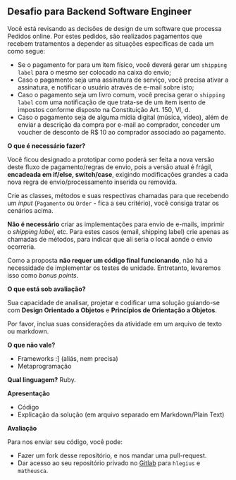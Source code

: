## Desafio para Backend Software Engineer 

Você está revisando as decisões de design de um software que processa Pedidos online. Por estes pedidos, são realizados pagamentos que recebem tratamentos a depender as situações específicas de cada um como segue:

  - Se o pagamento for para um item físico, você deverá gerar um `shipping label` para o mesmo ser colocado na caixa do envio;
  - Caso o pagamento seja uma assinatura de serviço, você precisa ativar a assinatura, e notificar o usuário através de e-mail sobre isto;
  - Caso o pagamento seja um livro comum, você precisa gerar o `shipping label` com uma notificação de que trata-se de um item isento de impostos conforme disposto na Constituição Art. 150, VI, d.
  - Caso o pagamento seja de alguma mídia digital (música, vídeo), além de enviar a descrição da compra por e-mail ao comprador, conceder um voucher de desconto de R$ 10 ao comprador associado ao pagamento.

__O que é necessário fazer?__

Você ficou designado a prototipar como poderá ser feita a nova versão deste fluxo de pagamento/regras de envio, pois a versão atual é frágil, **encadeada em if/else, switch/case**, exigindo modificações grandes a cada nova regra de envio/processamento inserida ou removida.

Crie as classes, métodos e suas respectivas chamadas para que recebendo um _input_ (`Pagamento` ou `Order` - fica a seu critério), você consiga tratar os cenários acima.

**Não é necessário** criar as implementações para envio de e-mails, imprimir o _shipping label_, etc. Para estes casos (email, shipping label) crie apenas as chamadas de métodos, para indicar que ali seria o local aonde o envio ocorreria.

Como a proposta **não requer um código final funcionando**, não há a necessidade de implementar os testes de unidade. Entretanto, levaremos isso como _bonus points_.

__O que está sob avaliação?__

Sua capacidade de analisar, projetar e codificar uma solução guiando-se com **Design Orientado a Objetos** e **Princípios de Orientação a Objetos**.

Por favor, inclua suas considerações da atividade em um arquivo de texto ou markdown.

__O que não vale?__
 - Frameworks :] (aliás, nem precisa)
 - Metaprogramação
 
__Qual linguagem?__
Ruby.

__Apresentação__
  - Código
  - Explicação da solução (em arquivo separado em Markdown/Plain Text)

__Avaliação__

Para nos enviar seu código, você pode:

 - Fazer um fork desse repositório, e nos mandar uma pull-request.
 - Dar acesso ao seu repositório privado no [Gitlab](http://gitlab.com) para `hlegius` e `matheusca`.